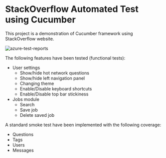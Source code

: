 # StackOverflow Automated Test using Cucumber
This project is a demonstration of Cucumber framework using StackOverflow website.

![azure-test-reports](https://user-images.githubusercontent.com/29877995/83803577-84787680-a6b5-11ea-8fc2-450e328e8cf1.png)

The following features have been tested (functional tests):
* User settings
    - Show/hide hot network questions
    - Show/hide left navigation panel
    - Changing theme
    - Enable/Disable keyboard shortcuts
    - Enable/Disable top bar stickiness
* Jobs module
    - Search
    - Save job
    - Delete saved job
    
A standard smoke test have been implemented with the following coverage:
* Questions
* Tags
* Users
* Messages

